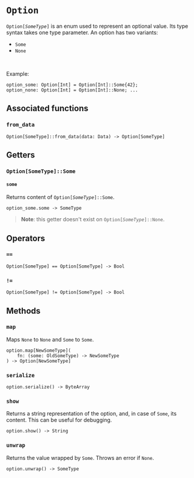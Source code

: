 # `Option`

`Option[`*`SomeType`*`]` is an enum used to represent an optional value. Its type syntax takes one type parameter. An option has two variants:
  * `Some`
  * `None`

<br/>

Example:
```helios
option_some: Option[Int] = Option[Int]::Some{42};
option_none: Option[Int] = Option[Int]::None; ...
```

## Associated functions

### `from_data`

```helios
Option[SomeType]::from_data(data: Data) -> Option[SomeType]
```

## Getters

### `Option[SomeType]::Some`

#### `some`

Returns content of `Option[`*`SomeType`*`]::Some`.

```helios
option_some.some -> SomeType
```

> **Note**: this getter doesn't exist on `Option[`*`SomeType`*`]::None`.

## Operators

### `==`

```helios
Option[SomeType] == Option[SomeType] -> Bool
```

### `!=`

```helios
Option[SomeType] != Option[SomeType] -> Bool
```

## Methods

### `map`

Maps `None` to `None` and `Some` to `Some`.

```helios
option.map[NewSomeType](
    fn: (some: OldSomeType) -> NewSomeType
) -> Option[NewSomeType]
```

### `serialize`

```helios
option.serialize() -> ByteArray
```

### `show`

Returns a string representation of the option, and, in case of `Some`, its content. This can be useful for debugging.

```helios
option.show() -> String
```

### `unwrap`

Returns the value wrapped by `Some`. Throws an error if `None`.

```helios
option.unwrap() -> SomeType
```